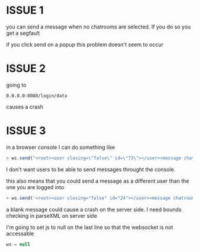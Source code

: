 # ISSUE 1

you can send a message when no chatrooms are selected. If you do so you get a 
segfault

if you click send on a popup this problem doesn't seem to occur

# ISSUE 2
going to

```
0.0.0.0:8080/login/data
```

causes a crash

# ISSUE 3

in a browser console I can do something like

```javascript
> ws.send("<root><user closing=\"false\" id=\"73\"></user><message chatroom=\"ktclilwwceccxmjcqxzc\" date=\"1600794987\">not good&lt;br&gt;</message></root>")
```

I don't want users to be able to send messages throught the console.

this also means that you could send a message as a different user than the one 
you are logged into

```javascript
> ws.send('<root><user closing="false" id="24"></user><message chatroom="lnohzaevmzswqfsqucbj" date="1600796468"></message></root>')
```

a blank message could cause a crash on the server side. I need bounds checking
in parseXML on server side

I'm going to set js to null on the last line so that the websocket is not 
accessable
```javascript
ws = null
```
